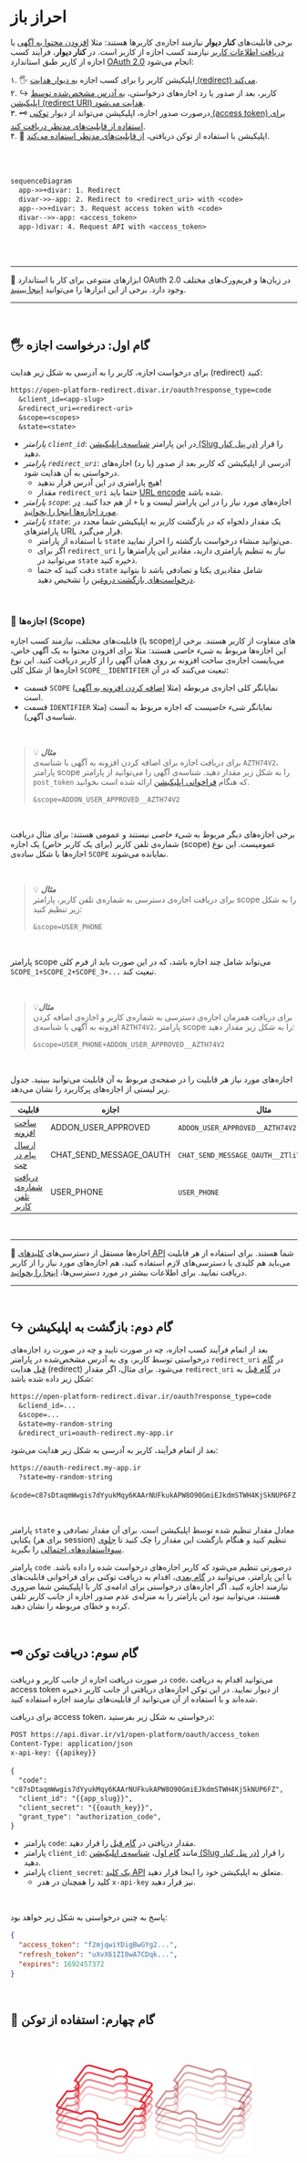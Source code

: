 <br><br>

# احراز باز

برخی قابلیت‌های **کنار دیوار**‌ نیازمند اجازه‌ی کاربرها هستند: مثلا [افزودن محتوا به آگهی][راهنما » ساخت افزونه] یا [دریافت اطلاعات کاربر][راهنما » اطلاعات کاربر] نیازمند کسب اجازه از کاربر است. در **کنار دیوار**، فرآیند کسب اجازه از کاربر طبق استاندارد [OAuth 2.0][oauth] انجام می‌شود:


۱. 🖐️ اپلیکیشن کاربر را برای کسب اجازه [به دیوار هدایت (redirect) می‌کند][گام اول]. \
۲. ↪️ کاربر، بعد از صدور یا رد اجازه‌های درخواستی، [به آدرس مشخص‌شده توسط اپلیکیشن (redirect URI) هدایت می‌شود][گام دوم]. \
۳. 🗝️ درصورت صدور اجازه، اپلیکیشن می‌تواند از دیوار [توکنی (access token) برای استفاده از قابلیت‌های مدنظر دریافت ‌کند][گام سوم]. \
۴. 🔮 اپلیکیشن با استفاده از توکن دریافتی، [از قابلیت‌های مدنظر استفاده می‌کند][گام چهارم].


<br><br>

```mermaid
sequenceDiagram
  app->>+divar: 1. Redirect
  divar->>-app: 2. Redirect to <redirect_uri> with <code>
  app-->>+divar: 3. Request access token with <code>
  divar-->>-app: <access_token>
  app-)divar: 4. Request API with <access_token>
```

<br><br>

---

🚀 ابزارهای متنوعی برای کار با استاندارد OAuth 2.0 در زبان‌ها و فریم‌ورک‌های مختلف وجود دارد. برخی از این ابزارها را می‌توانید [اینجا ببینید][oauth > tools]. 

---

<br>

## 🖐️ گام اول: درخواست اجازه

برای درخواست اجازه، کاربر را به آدرسی به شکل زیر هدایت (redirect) کنید:

```url
https://open-platform-redirect.divar.ir/oauth?response_type=code
  &client_id=<app-slug>
  &redirect_uri=<redirect-uri>
  &scope=<scopes>
  &state=<state>
```


- *پارامتر `client_id`*: در این پارامتر [شناسه‌ی اپلیکیشن (Slug در پنل کنار)][راهنما » اسلاگ] را قرار دهید.
- *پارامتر `redirect_uri`*: آدرسی از اپلیکیشن که کاربر بعد از صدور (یا رد) اجازه‌های درخواستی به آن هدایت شود.
  - هیچ پارامتری در این آدرس قرار ندهید!
  - مقدار `redirect_uri` حتما باید [URL encode][urlencode] شده باشد.
- *پارامتر `scope`*: اجازه‌های مورد نیاز را در این پارامتر لیست  و با `+` از هم جدا کنید. [در مورد اجازه‌ها اینجا را بخوانید][اجازه‌ها].
- *پارامتر `state`*: یک مقدار دلخواه که در بازگشت کاربر به اپلیکیشن شما مجدد در پارامترهای URL قرار می‌گیرد.
  - با استفاده از پارامتر `state` می‌توانید منشاء درخواست بازگشته را احراز نمایید.
  - اگر برای `redirect_uri` نیاز به تنظیم پارامتری دارید، مقادیر این پارامترها را می‌توانید در `state` ذخیره کنید.
  - دقت کنید که حتما `state` شامل مقادیری یکتا و تصادفی باشد تا بتوانید [درخواست‌های بازگشت دروغین][oauth > state] را تشخیص دهید.

<br>

### 🛂 اجازه‌ها (Scope)

قابلیت‌های مختلف، نیازمند کسب اجازه (یا scope)های متفاوت از کاربر هستند. برخی از این اجازه‌ها مربوط به *شیء خاصی* هستند: مثلا برای افزودن محتوا به یک آگهی خاص، می‌بایست اجازه‌ی ساخت افزونه بر روی همان آگهی را از کاربر دریافت کنید. این نوع اجازه‌ها از شکل کلی `SCOPE__IDENTIFIER` تبعیت می‌کنند که در آن:
- قسمت `SCOPE` نمایانگر کلی اجازه‌ی مربوطه (مثلا [اضافه کردن افزونه به آگهی][راهنما » ساخت افزونه]) است.
- قسمت `IDENTIFIER` نمایانگر *شیء خاصیست* که اجازه مربوط به آنست (مثلا شناسه‌ی آگهی).

<br>

> 💡 ***مثال*** \
> برای دریافت اجازه‌ برای اضافه کردن افزونه به آگهی با شناسه‌ی `AZTH74V2`، پارامتر scope را به شکل زیر مقدار دهید. شناسه‌ی آگهی را می‌توانید از پارامتر `post_token` که هنگام [فراخوانی اپلیکیشن][راهنما » مدیریت اپ] ارائه شده است بخوانید.
>
> ```url
> &scope=ADDON_USER_APPROVED__AZTH74V2
> ```

<br>

برخی اجازه‌های دیگر مربوط به *شیء خاصی* نیستند و عمومی هستند: برای مثال دریافت شماره‌ی تلفن کاربر (برای یک کاربر خاص) یک اجازه (scope) عمومیست. این نوع اجازه‌ها با شکل ساده‌ی `SCOPE` نمایانده می‌شوند.

<br>

>💡 ***مثال*** \
> برای دریافت اجازه‌ی دسترسی به شماره‌ی تلفن کاربر، پارامتر scope را به شکل زیر تنظیم کنید:
> ```url
> &scope=USER_PHONE
> ```

<br>

پارامتر scope می‌تواند شامل چند اجازه‌ باشد، که در این صورت باید از فرم کلی `SCOPE_1+SCOPE_2+SCOPE_3+...` تبعیت کند.

<br>

>💡***مثال*** \
> برای دریافت همزمان اجازه‌ی دسترسی به شماره‌ی کاربر و اجازه‌ی اضافه کردن افزونه به آگهی با شناسه‌ی `AZTH74V2`، پارامتر scope را به شکل زیر مقدار دهید:
> ```url
> &scope=USER_PHONE+ADDON_USER_APPROVED__AZTH74V2
> ```

<br>

اجازه‌های مورد نیاز هر قابلیت را در صفحه‌ی مربوط به آن قابلیت می‌توانید ببینید. جدول زیر لیستی از اجازه‌های پرکاربرد را نشان می‌دهد.

<div align="right">

| قابلیت | اجازه | مثال |
| - | - | - |
| [ساخت افزونه][راهنما » ساخت افزونه] | ADDON_USER_APPROVED | `ADDON_USER_APPROVED__AZTH74V2` |
| [ارسال پیام در چت][راهنما » ارسال پیام] | CHAT_SEND_MESSAGE_OAUTH | `CHAT_SEND_MESSAGE_OAUTH__ZTliYThhODEtOTU4M` |
| [دریافت شماره‌ی تلفن کاربر][راهنما » اطلاعات کاربر] | USER_PHONE | `USER_PHONE` |

</div>

<br>

---

🛂 اجازه‌ها مستقل از دسترسی‌های [کلیدهای API][راهنما » کلید] شما هستند. برای استفاده از هر قابلیت می‌باید هم کلیدی با دسترسی‌های لازم استفاده کنید، هم اجازه‌های مورد نیاز را از کاربر دریافت نمایید. برای اطلاعات بیشتر در مورد دسترسی‌ها، [اینجا را بخوانید][راهنما » دسترسی]. 

---

<br>

## ↪️ گام دوم: بازگشت به اپلیکیشن

بعد از اتمام فرآیند کسب اجازه، چه در صورت تایید و چه در صورت رد اجازه‌های درخواستی توسط کاربر، وی به آدرس مشخص‌شده در پارامتر `redirect_uri` در [گام قبل][گام اول] هدایت (redirect) می‌شود. برای مثال، اگر مقدار `redirect_uri` در [گام قبل][گام اول] به شکل زیر داده شده باشد:

```url
https://open-platform-redirect.divar.ir/oauth?response_type=code
  &cliend_id=...
  &scope=...
  &state=my-random-string
  &redirect_uri=oauth-redirect.my-app.ir
```

بعد از اتمام فرآیند، کاربر به آدرسی به شکل زیر هدایت می‌شود:

```url
https://oauth-redirect.my-app.ir
  ?state=my-random-string
  &code=c87sDtaqmWwgis7dYyukMqy6KAArNUFkukAPW8O90GmiEJkdmSTWH4KjSkNUP6FZ
```

<br>

پارامتر `state` معادل مقدار تنظیم شده توسط اپلیکیشن است. برای آن مقدار تصادفی و یکتایی (برای هر session) تنظیم کنید و هنگام بازگشت این مقدار را چک کنید تا [جلوی سوءاستفاده‌های احتمالی][oauth > state] را بگیرید. 


پارامتر `code` درصورتی تنظیم می‌شود که کاربر اجازه‌های درخواست شده را داده باشد. با این پارامتر، می‌توانید در [گام بعدی][گام سوم]، اقدام به دریافت توکنی برای فراخوانی قابلیت‌های نیازمند اجازه‌ کنید. اگر اجازه‌های درخواستی برای ادامه‌ی کار با اپلیکیشن شما ضروری هستند، می‌توانید نبود این پارامتر را به منزله‌ی عدم صدور اجازه از جانب کاربر تلقی کرده و خطای مربوطه را نشان دهید.

<br>

## 🗝️ گام سوم: دریافت توکن

در صورت دریافت اجازه از جانب کاربر و دریافت `code`، می‌توانید اقدام به دریافت access token از دیوار نمایید. در این توکن اجازه‌های دریافتی از جانب کاربر ذخیره شده‌اند و با استفاده از آن می‌توانید از قابلیت‌های نیازمند اجازه استفاده کنید.

برای دریافت access token، درخواستی به شکل زیر بفرستید:
```http request
POST https://api.divar.ir/v1/open-platform/oauth/access_token
Content-Type: application/json
x-api-key: {{apikey}}

{
  "code": "c87sDtaqmWwgis7dYyukMqy6KAArNUFkukAPW8O90GmiEJkdmSTWH4KjSkNUP6FZ",
  "client_id": "{{app_slug}}",
  "client_secret": "{{oauth_key}}",
  "grant_type": "authorization_code",
}
```
- پارامتر `code`: مقدار دریافتی در [گام قبل][گام دوم] را قرار دهید.
- پارامتر `client_id`: مانند [گام اول][گام اول]، [شناسه‌ی اپلیکیشن (Slug در پنل کنار)][راهنما » اسلاگ] را قرار دهید.
- پارامتر `client_secret`: [یک کلید API][راهنما » کلید] متعلق به اپلیکیشن خود را اینجا قرار دهید.
  - کلید را همچنان در هدر `x-api-key` نیز قرار دهید.

<br>
 
پاسخ به چنین درخواستی به شکل زیر خواهد بود: 
```json
{
  "access_token": "f2mjqwiYDigBwGYg2...",
  "refresh_token": "uXvX61ZI0wA7CDqk...",
  "expires": 1692457372
}
```

<br>

## 🔮 گام چهارم: استفاده از توکن

[راهنما » ساخت افزونه]: /addons/approved_addon.md
[راهنما » اطلاعات کاربر]: /oauth/get_user.md
[oauth]: https://oauth.net/2/
[oauth > tools]: https://oauth.net/code/
[راهنما » کلید]: /management/api-keys.md
[گام اول]: #گام-اول-درخواست-اجازه
[گام دوم]: #گام-دوم-بازگشت-به-اپلیکیشن
[گام سوم]: #گام-سوم-دریافت-توکن
[گام چهارم]: #گام-چهارم-استفاده-از-توکن
[راهنما » اسلاگ]: /management#slug
[urlencode]: https://www.w3schools.com/tags/ref_urlencode.ASP
[اجازه‌ها]: #اجازهها-scope
[oauth > state]: https://stackoverflow.com/questions/26132066/what-is-the-purpose-of-the-state-parameter-in-oauth-authorization-request
[راهنما » مدیریت اپ]: /management
[base64]: https://developer.mozilla.org/en-US/docs/Glossary/Base64
[راهنما » ارسال پیام]: /chat/send_message.md
[راهنما » دسترسی]: /management/api-keys.md#دسترسیهای-پرکاربرد

<br><br>

<div align="center">

<img src="/img/wire-puzzle-dark.svg#gh-dark-mode-only" height="156px"/>
<img src="/img/wire-puzzle-light.svg#gh-light-mode-only" height="156px"/>

</div>

<br><br>
